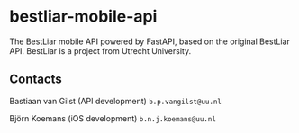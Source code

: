 # bestliar-mobile-api
The BestLiar mobile API powered by FastAPI, based on the original BestLiar API. BestLiar is a project from
Utrecht University.

## Contacts
Bastiaan van Gilst (API development)
`b.p.vangilst@uu.nl`

Björn Koemans (iOS development) `b.n.j.koemans@uu.nl`
